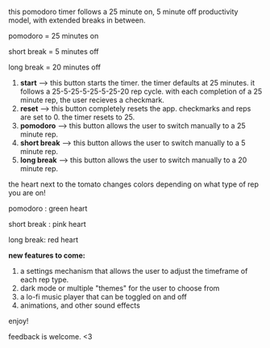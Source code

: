 this pomodoro timer follows a 25 minute on, 5 minute off productivity model, with extended breaks in between. 

pomodoro = 25 minutes on

short break = 5 minutes off

long break = 20 minutes off

1. **start** --> this button starts the timer. the timer defaults at 25 minutes. it follows a 25-5-25-5-25-5-25-20 rep cycle. 
with each completion of a 25 minute rep, the user recieves a checkmark.
2. **reset** --> this button completely resets the app. checkmarks and reps are set to 0. the timer resets to 25.
3. **pomodoro** --> this button allows the user to switch manually to a 25 minute rep.
4. **short break** --> this button allows the user to switch manually to a 5 minute rep.
5. **long break** --> this button allows the user to switch manually to a 20 minute rep.

the heart next to the tomato changes colors depending on what type of rep you are on!

pomodoro : green heart

short break : pink heart

long break:  red heart

**new features to come:**
1. a settings mechanism that allows the user to adjust the timeframe of each rep type.
2. dark mode or multiple "themes" for the user to choose from
3. a lo-fi music player that can be toggled on and off
4. animations, and other sound effects

enjoy! 

feedback is welcome. <3
